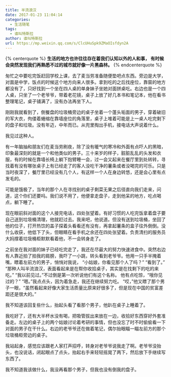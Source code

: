```yaml
---
title: 半流浪汉
date: 2017-01-23 11:04:14
categories:
  - 生活随笔
tags:
  - 谁叫特斯拉
author: 谁叫特斯拉
url: https://mp.weixin.qq.com/s/ClcUHuSpk9ZMaOIsfdyn2A
---
```


{% centerquote %}
**生活的地方也许往往存在着我们认知以外的人和事，
有时候会突然发现我们再熟悉不过的城市就好像一片黑森林。**
{% endcenterquote %}

匆忙之中要吃完饭赶回学校上课，去了麦当劳准备随便垫吧点东西。旁边是大学，对面是中学，饭点的时候这个地方向来人很多。拿到吃的之后找座位，靠窗的地方都没有了，只好找到一个坐在四人桌的单身妹子坐她对面拼桌吃。右边也是一个四人桌，只坐了一个老爷爷，带着老花镜，桌子上放了好几本书和笔记本，他在看书整理笔记，桌子铺满了，没有办法再坐下人。

刚刚我就看到了，倒餐盘的垃圾桶旁边的桌子坐着一个蓬头垢面的男子，穿着破旧的军大衣，佝偻着蜷缩在靠墙座位的角落里，桌子上堆着可能是上一桌人吃完剩下的盘子和垃圾。没有年迈，中年而已。从兜里掏出手机，接电话大声说着什么。

我见过这种人。

有一年脑抽和朋友们在麦当劳刷夜，除了没有暖气的寒冷和外面有点吓人的黑暗，印象最深刻的就是一个和他类似的男子。三十来岁的样子，脏脏乱乱的头发和衣服，有的时候在靠墙长椅上躺下抱臂睡一会，过一会又起来在餐厅里到处转转，寻找着有没有哪张桌子上有已经走了的客人没吃干净的薯条或者没喝完的可乐。只是当时夜深了，餐厅里已经没有几个人，有这样一个人在身边转悠，还是会心里有点发毛的。

可能是饿极了，当年的那个人在寻找别的桌子剩菜无果之后径直向我们走来，问道，这个你们还要吗。我们说不用了，他便拿走盘子，走到他呆的地方，吃点喝点，躺下睡了。

现在眼前斜对面的这个人接完电话，四处张望着。有好习惯的人吃完饭拿着盘子要自己送到垃圾桶清理，他就赶过去。我来吧，他说道。但没有送到垃圾桶，坐回了他的位子，打开热饮的盖子探着头看看还有没有，再拿起薯条的盒子往外倒倒。没什么收获，他低下了头，但眼睛在看手机之余还在四处张望着。负责清扫的服务员大妈撑着垃圾桶柜默默看着他，不一会转身走了。

之前坐在我对面的妹子已经吃完走了，我还在尽最大的努力快速进食中。突然右边有人靠近拍了拍我的肩膀，我吓了一小跳，转头看到老爷爷。他用一只手半掩着嘴，瞟着左前方的男子，悄悄对我说，<!--more-->
“小姑娘，你看见那个人了吗？”
“看到了。”
“那种人叫半流浪汉，表面看起来是在帮你收拾桌子，其实是在找剩下的吃的来吃。”
“我以前见过。”不过倒是第一次听说他们有这个名称。
他有点吃惊，“哦你见过的？”
“嗯。”我点点头，因为着急走，我还在继续努力吃。
“哎，”他又瞟了那个男子一眼，“虽然看起来好像大家生活质量比原来好很多了，但是现在中国的贫富差距还是很大的。”

我不知道该回复些什么，抬起头看了看那个男子，他趴在桌子上睡着了。

我吃好了，还有大半杯水没有喝，把吸管拔出来放在一边，收拾好东西穿好外套准备走。左边的桌子上的两个姑娘讨论着考研的事情，但也没忘了时不时偷偷看一下对面的男子在干什么。右边的老爷爷还在做着笔记，偶尔抬眼瞄一瞄左前方的那个垃圾桶柜旁边的桌子。

我站起身，感觉应该跟老人家打声招呼，转身对老爷爷说我走了啊。老爷爷没抬头，也没说话，闭起眼点了点头，抬起右手来轻轻摇晃了两下，然后放下手继续写东西了。

我不知道我该做什么，我没再看那个男子，但我也没有倒我的盘子。
